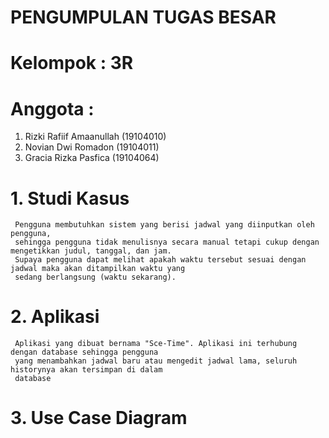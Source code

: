 # PENGUMPULAN TUGAS BESAR
# Kelompok : 3R
# Anggota :
 1. Rizki Rafiif Amaanullah (19104010)
 2. Novian Dwi Romadon (19104011)
 3. Gracia Rizka Pasfica (19104064)


# 1. Studi Kasus
     Pengguna membutuhkan sistem yang berisi jadwal yang diinputkan oleh pengguna, 
     sehingga pengguna tidak menulisnya secara manual tetapi cukup dengan mengetikkan judul, tanggal, dan jam. 
     Supaya pengguna dapat melihat apakah waktu tersebut sesuai dengan jadwal maka akan ditampilkan waktu yang 
     sedang berlangsung (waktu sekarang).

# 2. Aplikasi 
     Aplikasi yang dibuat bernama "Sce-Time". Aplikasi ini terhubung dengan database sehingga pengguna
     yang menambahkan jadwal baru atau mengedit jadwal lama, seluruh historynya akan tersimpan di dalam
     database
     
# 3. Use Case Diagram
    
